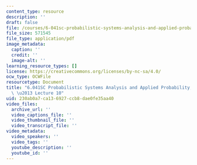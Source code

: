 ```yaml
---
content_type: resource
description: ''
draft: false
file: /courses/6-041sc-probabilistic-systems-analysis-and-applied-probability-fall-2013/230ab0a7ca136927ccb8dae0fe35aa40_MIT6_041SCF13_lec10_300k.mp4.pdf
file_size: 571545
file_type: application/pdf
image_metadata:
  caption: ''
  credit: ''
  image-alt: ''
learning_resource_types: []
license: https://creativecommons.org/licenses/by-nc-sa/4.0/
ocw_type: OCWFile
resourcetype: Document
title: "6.041SC Probabilistic Systems Analysis and Applied Probability, Fall 2013Transcript\
  \ \u2013 Lecture 10"
uid: 230ab0a7-ca13-6927-ccb8-dae0fe35aa40
video_files:
  archive_url: ''
  video_captions_file: ''
  video_thumbnail_file: ''
  video_transcript_file: ''
video_metadata:
  video_speakers: ''
  video_tags: ''
  youtube_description: ''
  youtube_id: ''
---
```

